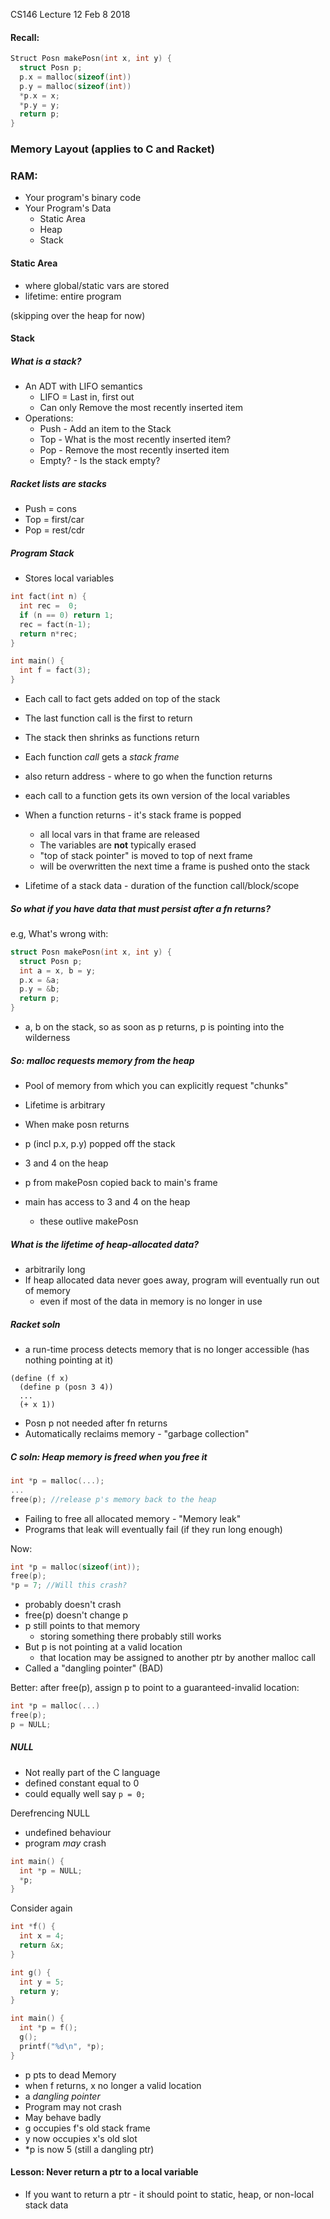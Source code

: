 CS146 Lecture 12 Feb 8 2018
#### Recall:
```C
Struct Posn makePosn(int x, int y) {
  struct Posn p;
  p.x = malloc(sizeof(int))
  p.y = malloc(sizeof(int))
  *p.x = x;
  *p.y = y;
  return p;
}
```

### Memory Layout (applies to C and Racket)
### RAM:
- Your program's binary code
- Your Program's Data
  - Static Area
  - Heap
  - Stack

#### Static Area
- where global/static vars are stored
- lifetime: entire program

(skipping over the heap for now)

#### Stack
##### What is a stack?
- An ADT with LIFO semantics
  - LIFO = Last in, first out
  - Can only Remove the most recently inserted item
- Operations:
  - Push - Add an item to the Stack
  - Top - What is the most recently inserted item?
  - Pop - Remove the most recently inserted item
  - Empty? - Is the stack empty?

##### Racket lists are stacks
- Push = cons
- Top = first/car
- Pop = rest/cdr

##### Program Stack
- Stores local variables

```C
int fact(int n) {
  int rec =  0;
  if (n == 0) return 1;
  rec = fact(n-1);
  return n*rec;
}

int main() {
  int f = fact(3);
}
```
- Each call to fact gets added on top of the stack
- The last function call is the first to return
- The stack then shrinks as functions return


- Each function *call* gets a *stack frame*
- also return address - where to go when the function returns
- each call to a function gets its own version of the local variables
- When a function returns - it's stack frame is popped
   - all local vars in that frame are released
    - The variables are **not** typically erased
    - "top of stack pointer" is moved to top of next frame
    - will be overwritten the next time a frame is pushed onto the stack
- Lifetime of a stack data - duration of the function call/block/scope

##### So what if you have data that must persist after a fn returns?

e.g, What's wrong with:
```C
struct Posn makePosn(int x, int y) {
  struct Posn p;
  int a = x, b = y;
  p.x = &a;
  p.y = &b;
  return p;
}
```
- a, b on the stack, so as soon as p returns, p is pointing into the wilderness

##### So: malloc requests memory from the heap
- Pool of memory from which you can explicitly request "chunks"
- Lifetime is arbitrary

- When make posn returns
- p (incl p.x, p.y) popped off the stack
- 3 and 4 on the heap
- p from makePosn copied back to main's frame
- main has access to 3 and 4 on the heap
  - these outlive makePosn

##### What is the lifetime of heap-allocated data?
- arbitrarily long
- If heap allocated data never goes away,
program will eventually run out of memory
  - even if most of the data in memory is no longer in use

##### Racket soln
- a run-time process detects memory that is no longer accessible
(has nothing pointing at it)

```
(define (f x)
  (define p (posn 3 4))
  ...
  (+ x 1))
```
- Posn p not needed after fn returns
- Automatically reclaims memory - "garbage collection"

##### C soln: Heap memory is freed when you free it
```C
int *p = malloc(...);
...
free(p); //release p's memory back to the heap
```
- Failing to free all allocated memory - "Memory leak"
- Programs that leak will eventually fail (if they run long enough)

Now:
```C
int *p = malloc(sizeof(int));
free(p);
*p = 7; //Will this crash?
```
- probably doesn't crash
- free(p) doesn't change p
- p still points to that memory
  - storing something there probably still works
- But p is not pointing at a valid location
  - that location may be assigned to another ptr by another malloc call
- Called a "dangling pointer" (BAD)

Better: after free(p), assign p to point to a guaranteed-invalid location:
```C
int *p = malloc(...)
free(p);
p = NULL;
```
##### NULL
- Not really part of the C language
- defined constant equal to 0
- could equally well say ```p = 0;```

Derefrencing NULL
- undefined behaviour
- program *may* crash

```C
int main() {
  int *p = NULL;
  *p;
}
```

Consider again
```C
int *f() {
  int x = 4;
  return &x;
}

int g() {
  int y = 5;
  return y;
}

int main() {
  int *p = f();
  g();
  printf("%d\n", *p);
}
```
- p pts to dead Memory
- when f returns, x no longer a valid location
- a *dangling pointer*
- Program may not crash
- May behave badly
- g occupies f's old stack frame
- y now occupies x's old slot
- \*p is now 5 (still a dangling ptr)

#### Lesson: Never return a ptr to a local variable
- If you want to return a ptr - it should point to static, heap, or non-local stack data
